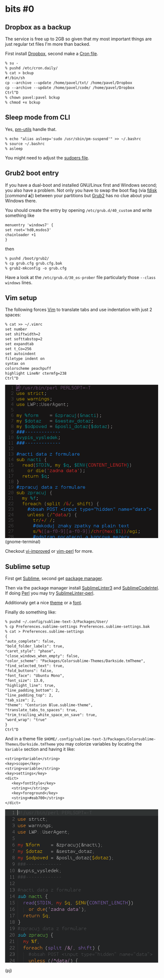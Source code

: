 bits #0
=======

## Dropbox as a backup

The service is free up to 2GB so given
that my most important things are just
regular txt files I'm more than backed.

First install [Dropbox](https://www.dropbox.com/install?os=lnx),
second make a [Cron file](http://tldp.org/LDP/lame/LAME/linux-admin-made-easy/using-cron.html).

    % su -
    % pushd /etc/cron.daily/
    % cat > bckup
    #!/bin/sh
    cp --archive --update /home/pavel/txt/ /home/pavel/Dropbox
    cp --archive --update /home/pavel/code/ /home/pavel/Dropbox
    Ctrl^D
    % chown pavel:pavel bckup 
    % chmod +x bckup

## Sleep mode from CLI

Yes, [pm-utils](http://www.google.com/search?q=pm+utils) handle that.
    
    % echo "alias asleep='sudo /usr/sbin/pm-suspend'" >> ~/.bashrc
    % source ~/.bashrc
    % asleep

You might need to adjust the [sudoers file](http://help.ubuntu.com/community/Sudoers#Shutting_Down_From_The_Console_Without_A_Password).

## Grub2 boot entry

If you have a dual-boot and installed GNU/Linux first
and Windows second; you also have a problem. Not only
you have to swap the boot flag (via [fdisk](http://www.debian.org/releases/slink/sparc/fdisk.txt)
[*command* **a**]) between your partitions
but [Grub2](http://www.gnu.org/software/grub/) has
no clue about your Windows there.

You should create the entry by opening `/etc/grub.d/40_custom`
and write something like

    menuentry 'windows7' {
    set root='hd0,msdos3'
    chainloader +1
    }

then

    % pushd /boot/grub2/
    % cp grub.cfg grub.cfg.bak
    % grub2-mkconfig -o grub.cfg

Have a look at the `/etc/grub.d/30_os-prober` file
particularly those `--class windows` lines.

## Vim setup

The following forces [Vim](http://www.vim.org/)
to translate tabs and use indentation with
just 2 spaces:

    % cat >> ~/.vimrc
    set number
    set shiftwidth=2
    set softtabstop=2
    set expandtab
    set t_Co=256
    set autoindent
    filetype indent on
    syntax on
    colorscheme peachpuff
    highlight LineNr ctermfg=238
    Ctrl^D

![Vim](m/vim.png)
(gnome-terminal)

Checkout [vi-improved](http://vi-improved.org/)
or [vim-perl](http://github.com/vim-perl/vim-perl)
for more.

## Sublime setup

First get [Sublime](http://www.sublimetext.com/3),
second get [package manager](http://sublime.wbond.net/installation). 

Then via the package manager install [SublimeLinter3](http://github.com/SublimeLinter/SublimeLinter3)
and [SublimeCodeIntel](http://github.com/SublimeCodeIntel/SublimeCodeIntel).
If doing [Perl](http://www.perl.org) you may try [SublimeLinter-perl](http://github.com/oschwald/SublimeLinter-perl).

Additionaly get a nice [theme](http://colorsublime.com/)
or a [font](http://font.ubuntu.com/).

Finally do something like:

    % pushd ~/.config/sublime-text-3/Packages/User/
    % cp Preferences.sublime-settings Preferences.sublime-settings.bak
    % cat > Preferences.sublime-settings
    {
    "auto_complete": false,
    "bold_folder_labels": true,
    "caret_style": "phase",
    "close_windows_when_empty": false,
    "color_scheme": "Packages/Colorsublime-Themes/Darkside.tmTheme",
    "find_selected_text": true,
    "fold_buttons": false,
    "font_face": "Ubuntu Mono",
    "font_size": 13.0,
    "highlight_line": true,
    "line_padding_bottom": 2,
    "line_padding_top": 2,
    "tab_size": 2,
    "theme": "Centurion Blue.sublime-theme",
    "translate_tabs_to_spaces": true,
    "trim_trailing_white_space_on_save": true,
    "word_wrap": "true"
    }
    Ctrl^D

And in a theme file `$HOME/.config/sublime-text-3/Packages/Colorsublime-Themes/Darkside.tmTheme`
you may colorize variables by locating the `Variable`
section and having it like:

    <string>Variable</string>
    <key>scope</key>
    <string>variable</string>
    <key>settings</key>
    <dict>
       <key>fontStyle</key>
       <string></string>
       <key>foreground</key>
       <string>#eab700</string>
    </dict>

![Sublime](m/sublime.png)

(pj)

